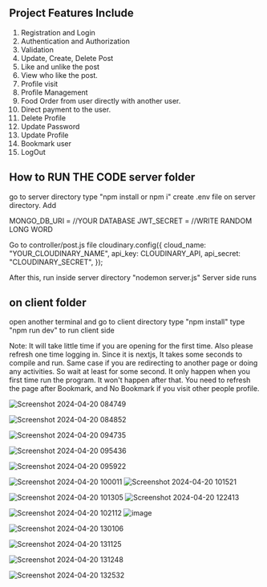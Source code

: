 Project Features Include
-------------------------
1. Registration and Login
2. Authentication and Authorization
3. Validation
4. Update, Create, Delete Post
5. Like and unlike the post
6. View who like the post.
7. Profile visit
8. Profile Management
9. Food Order from user directly with another user.
10. Direct payment to the user.
11. Delete Profile
12. Update Password
13. Update Profile
14. Bookmark user
15. LogOut

How to RUN THE CODE
server folder
-------------
go to server directory
type "npm install or npm i"
create .env file on server directory. Add

  MONGO_DB_URI = //YOUR DATABASE
  JWT_SECRET = //WRITE RANDOM LONG WORD

Go to controller/post.js file
  cloudinary.config({
    cloud_name: "YOUR_CLOUDINARY_NAME",
    api_key: CLOUDINARY_API,
    api_secret: "CLOUDINARY_SECRET",
  });

After this, run inside server directory
  "nodemon server.js" 
Server side runs

on client folder
----------------
open another terminal and go to client directory
type "npm install"
type "npm run dev" to run client side


Note: It will take little time if you are opening for the first time. Also please refresh one time logging in. Since it is nextjs, It takes some seconds to compile and run. Same case if you are redirecting to another page or doing any activities. So wait at least for some second. It only happen when you first time run the program. It won't happen after that. You need to refresh the page after Bookmark, and No Bookmark if you visit other people profile.


![Screenshot 2024-04-20 084749](https://github.com/amshuDhungel/TiffinBox-FYP/assets/96327878/cb712540-f2cb-4eb9-a995-af83b1fcd10c)

![Screenshot 2024-04-20 084852](https://github.com/amshuDhungel/TiffinBox-FYP/assets/96327878/6cbe6a70-01c0-4400-941d-721e0955ce0d)

![Screenshot 2024-04-20 094735](https://github.com/amshuDhungel/TiffinBox-FYP/assets/96327878/214773a6-c68b-416c-b943-e70c7f021a7d)

![Screenshot 2024-04-20 095436](https://github.com/amshuDhungel/TiffinBox-FYP/assets/96327878/0e6a20f5-5a10-4267-b73a-01b364e8dd7e)

![Screenshot 2024-04-20 095922](https://github.com/amshuDhungel/TiffinBox-FYP/assets/96327878/d5565074-d596-4f77-b341-f60d04ae0028)

![Screenshot 2024-04-20 100011](https://github.com/amshuDhungel/TiffinBox-FYP/assets/96327878/6e0a2916-f3f5-454a-80b9-4589d747a87e)
![Screenshot 2024-04-20 101521](https://github.com/amshuDhungel/TiffinBox-FYP/assets/96327878/c873c320-ead7-47e5-9fc6-5da457d4f447)



![Screenshot 2024-04-20 101305](https://github.com/amshuDhungel/TiffinBox-FYP/assets/96327878/906ffd77-8301-46dd-a5e0-67934994c1e0)
![Screenshot 2024-04-20 122413](https://github.com/amshuDhungel/TiffinBox-FYP/assets/96327878/a5e6de0d-b175-429e-a383-335bbab6d326)


![Screenshot 2024-04-20 102112](https://github.com/amshuDhungel/TiffinBox-FYP/assets/96327878/ef951b05-f8db-4981-9b6c-382b4c65c357)
![image](https://github.com/amshuDhungel/TiffinBox-FYP/assets/96327878/065bbc4f-f022-4a58-8a12-d4bc19776f3c)

![Screenshot 2024-04-20 130106](https://github.com/amshuDhungel/TiffinBox-FYP/assets/96327878/ebb2c0d3-f34e-4af8-95fc-3222356388b2)

![Screenshot 2024-04-20 131125](https://github.com/amshuDhungel/TiffinBox-FYP/assets/96327878/5491187c-4ba3-473e-a5a0-c0c4d4dd5ed7)

![Screenshot 2024-04-20 131248](https://github.com/amshuDhungel/TiffinBox-FYP/assets/96327878/7a68e099-db9f-47b4-8b63-d60011bfec22)

![Screenshot 2024-04-20 132532](https://github.com/amshuDhungel/TiffinBox-FYP/assets/96327878/c2a3d8f1-31ea-413e-84e3-3543a9dd4ea6)
